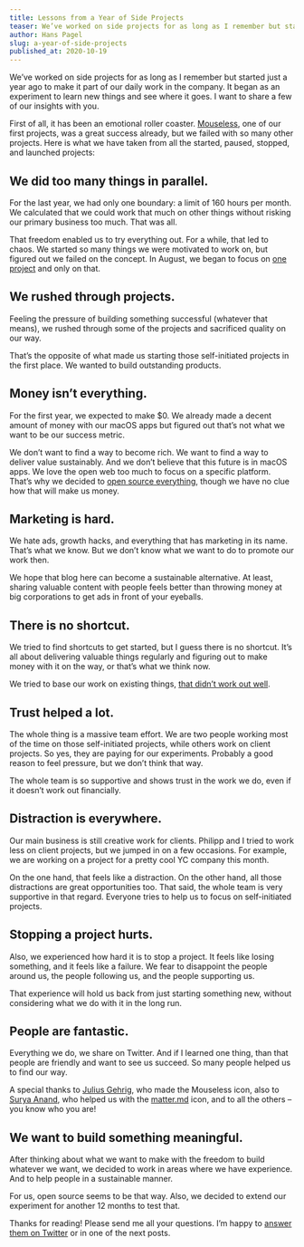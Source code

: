 ```yaml
---
title: Lessons from a Year of Side Projects
teaser: We’ve worked on side projects for as long as I remember but started just a year ago to make it part of our daily work. I want to share a few of our insights with you.
author: Hans Pagel
slug: a-year-of-side-projects
published_at: 2020-10-19
---
```


We’ve worked on side projects for as long as I remember but started just a year ago to make it part of our daily work in the company. It began as an experiment to learn new things and see where it goes. I want to share a few of our insights with you.

First of all, it has been an emotional roller coaster. [Mouseless](https://mouseless.app), one of our first projects, was a great success already, but we failed with so many other projects. Here is what we have taken from all the started, paused, stopped, and launched projects:

## We did too many things in parallel.
For the last year, we had only one boundary: a limit of 160 hours per month. We calculated that we could work that much on other things without risking our primary business too much. That was all.

That freedom enabled us to try everything out. For a while, that led to chaos. We started so many things we were motivated to work on, but figured out we failed on the concept. In August, we began to focus on [one project](/post/our-plan-for-tiptap-2/) and only on that.

## We rushed through projects.
Feeling the pressure of building something successful (whatever that means), we rushed through some of the projects and sacrificed quality on our way.

That’s the opposite of what made us starting those self-initiated projects in the first place. We wanted to build outstanding products.

## Money isn’t everything.
For the first year, we expected to make $0. We already made a decent amount of money with our macOS apps but figured out that’s not what we want to be our success metric.

We don’t want to find a way to become rich. We want to find a way to deliver value sustainably. And we don’t believe that this future is in macOS apps. We love the open web too much to focus on a specific platform. That’s why we decided to [open source everything](https://blog.ueber.io/post/share-everything/), though we have no clue how that will make us money.

## Marketing is hard.
We hate ads, growth hacks, and everything that has marketing in its name. That’s what we know. But we don’t know what we want to do to promote our work then.

We hope that blog here can become a sustainable alternative. At least, sharing valuable content with people feels better than throwing money at big corporations to get ads in front of your eyeballs.

## There is no shortcut.
We tried to find shortcuts to get started, but I guess there is no shortcut. It’s all about delivering valuable things regularly and figuring out to make money with it on the way, or that’s what we think now.

We tried to base our work on existing things, [that didn’t work out well](/post/stopping-a-project/).

## Trust helped a lot.
The whole thing is a massive team effort. We are two people working most of the time on those self-initiated projects, while others work on client projects. So yes, they are paying for our experiments. Probably a good reason to feel pressure, but we don’t think that way.

The whole team is so supportive and shows trust in the work we do, even if it doesn’t work out financially.

## Distraction is everywhere.
Our main business is still creative work for clients. Philipp and I tried to work less on client projects, but we jumped in on a few occasions. For example, we are working on a project for a pretty cool YC company this month.

On the one hand, that feels like a distraction. On the other hand, all those distractions are great opportunities too. That said, the whole team is very supportive in that regard. Everyone tries to help us to focus on self-initiated projects.

## Stopping a project hurts.
Also, we experienced how hard it is to stop a project. It feels like losing something, and it feels like a failure. We fear to disappoint the people around us, the people following us, and the people supporting us.

That experience will hold us back from just starting something new, without considering what we do with it in the long run.

## People are fantastic.
Everything we do, we share on Twitter. And if I learned one thing, than that people are friendly and want to see us succeed. So many people helped us to find our way.

A special thanks to [Julius Gehrig](https://twitter.com/juliusgehrig), who made the Mouseless icon, also to [Surya Anand](https://twitter.com/suryaannd), who helped us with the [matter.md](https://matter.md) icon, and to all the others – you know who you are!

## We want to build something meaningful.
After thinking about what we want to make with the freedom to build whatever we want, we decided to work in areas where we have experience. And to help people in a sustainable manner.

For us, open source seems to be that way. Also, we decided to extend our experiment for another 12 months to test that.

Thanks for reading! Please send me all your questions. I’m happy to [answer them on Twitter](https://twitter.com/hanspagel) or in one of the next posts.
